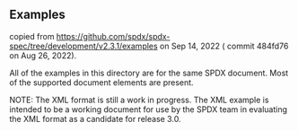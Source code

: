 <!--
SPDX-FileCopyrightText: TNG Technology Consulting GmbH

SPDX-License-Identifier: Apache-2.0
-->

## Examples

copied from https://github.com/spdx/spdx-spec/tree/development/v2.3.1/examples on Sep 14, 2022 (
commit 484fd76 on Aug 26, 2022).

All of the examples in this directory are for the same SPDX document. Most of the supported document
elements are present.

NOTE: The XML format is still a work in progress. The XML example is intended to be a working
document for use by the SPDX team in evaluating the XML format as a candidate for release 3.0.
